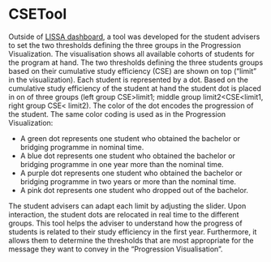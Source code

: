 # CSETool

Outside of [LISSA dashboard](https://github.com/ABLE-KU-Leuven/stbd), a tool was developed for the student advisers to set the two thresholds defining the three groups in the Progression Visualization. The visualisation shows all available cohorts of students for the program at hand. The two thresholds defining the three students groups based on their cumulative study efficiency (CSE) are shown on top (“limit” in the visualization). Each student is represented by a dot. Based on the cumulative study efficiency of the student at hand the student dot is placed in on of three groups (left group CSE>limit1; middle group limit2<CSE<limit1, right group CSE< limit2). The color of the dot encodes the progression of the student. The same color coding is used as in the Progression Visualization:

- A green dot represents one student who obtained the bachelor or bridging programme in nominal time.
- A blue dot represents one student who obtained the bachelor or bridging programme in one year more than the nominal time.
- A purple dot represents one student who obtained the bachelor or bridging programme in two years or more than the nominal time.
- A pink dot represents one student who dropped out of the bachelor.

The student advisers can adapt each limit by adjusting the slider. Upon interaction, the student dots are relocated in real time to the different groups. This tool helps the adviser to understand how the progress of students is related to their study efficiency in the first year. Furthermore, it allows them to determine the thresholds that are most appropriate for the message they want to convey in the “Progression Visualisation”.

<img href="a.png"/>
